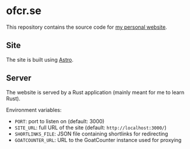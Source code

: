 # ofcr.se

This repository contains the source code for [my personal website](https://ofcr.se/).

## Site

The site is built using [Astro](https://astro.build/).

## Server

The website is served by a Rust application (mainly meant for me to learn Rust).

Environment variables:
- `PORT`: port to listen on (default: 3000)
- `SITE_URL`: full URL of the site (default: `http://localhost:3000/`)
- `SHORTLINKS_FILE`: JSON file containing shortlinks for redirecting
- `GOATCOUNTER_URL`: URL to the GoatCounter instance used for proxying

